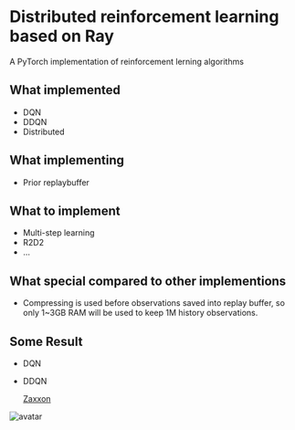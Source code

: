 # Distributed reinforcement learning based on Ray

A PyTorch implementation of reinforcement lerning algorithms

## What implemented
* DQN
* DDQN
* Distributed

## What implementing
* Prior replaybuffer

## What to implement
* Multi-step learning
* R2D2
* ...

## What special compared to other implementions
* Compressing is used before observations saved into replay buffer, so only 1~3GB RAM will be used to keep 1M history observations.

## Some Result
* DQN

* DDQN

    [Zaxxon](./exp/ddqn/Zaxxon.png)

![avatar](./exp/ddqn/Zaxxon.gif)